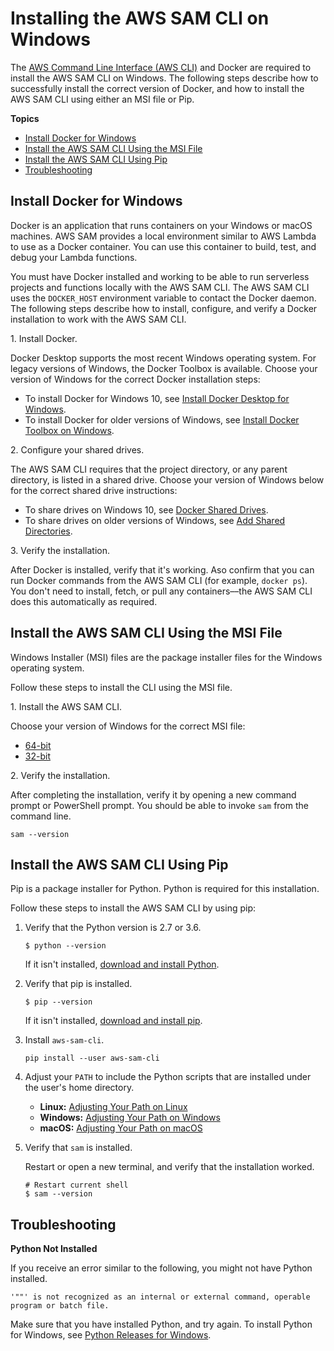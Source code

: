 # Installing the AWS SAM CLI on Windows<a name="serverless-sam-cli-install-windows"></a>

The [AWS Command Line Interface \(AWS CLI\)](https://docs.aws.amazon.com/cli/latest/userguide/installing.html) and Docker are required to install the AWS SAM CLI on Windows\. The following steps describe how to successfully install the correct version of Docker, and how to install the AWS SAM CLI using either an MSI file or Pip\. 

**Topics**
+ [Install Docker for Windows](#serverless-sam-cli-install-windows-docker)
+ [Install the AWS SAM CLI Using the MSI File](#serverless-sam-cli-install-windows-msi)
+ [Install the AWS SAM CLI Using Pip](#serverless-sam-cli-install-windows-pip)
+ [Troubleshooting](#serverless-sam-cli-install-troubleshooting-windows)

## Install Docker for Windows<a name="serverless-sam-cli-install-windows-docker"></a>

Docker is an application that runs containers on your Windows or macOS machines\. AWS SAM provides a local environment similar to AWS Lambda to use as a Docker container\. You can use this container to build, test, and debug your Lambda functions\.

You must have Docker installed and working to be able to run serverless projects and functions locally with the AWS SAM CLI\. The AWS SAM CLI uses the `DOCKER_HOST` environment variable to contact the Docker daemon\. The following steps describe how to install, configure, and verify a Docker installation to work with the AWS SAM CLI\.

1\. Install Docker\.

Docker Desktop supports the most recent Windows operating system\. For legacy versions of Windows, the Docker Toolbox is available\. Choose your version of Windows for the correct Docker installation steps:
+ To install Docker for Windows 10, see [Install Docker Desktop for Windows](https://docs.docker.com/docker-for-windows/install/)\.
+ To install Docker for older versions of Windows, see [Install Docker Toolbox on Windows](https://docs.docker.com/toolbox/toolbox_install_windows/)\.

2\. Configure your shared drives\.

The AWS SAM CLI requires that the project directory, or any parent directory, is listed in a shared drive\. Choose your version of Windows below for the correct shared drive instructions:
+ To share drives on Windows 10, see [ Docker Shared Drives](https://docs.docker.com/docker-for-windows/#shared-drives)\.
+ To share drives on older versions of Windows, see [Add Shared Directories](https://docs.docker.com/toolbox/toolbox_install_windows/#optional-add-shared-directories)\.

3\. Verify the installation\.

After Docker is installed, verify that it's working\. Aso confirm that you can run Docker commands from the AWS SAM CLI \(for example, `docker ps`\)\. You don't need to install, fetch, or pull any containers––the AWS SAM CLI does this automatically as required\.

## Install the AWS SAM CLI Using the MSI File<a name="serverless-sam-cli-install-windows-msi"></a>

Windows Installer \(MSI\) files are the package installer files for the Windows operating system\.

Follow these steps to install the CLI using the MSI file\. 

1\. Install the AWS SAM CLI\.

Choose your version of Windows for the correct MSI file:
+ [ 64\-bit](https://github.com/awslabs/aws-sam-cli/releases/latest/download/AWS_SAM_CLI_64_PY3.msi)
+ [ 32\-bit](https://github.com/awslabs/aws-sam-cli/releases/latest/download/AWS_SAM_CLI_32_PY3.msi)

2\. Verify the installation\.

After completing the installation, verify it by opening a new command prompt or PowerShell prompt\. You should be able to invoke `sam` from the command line\.

```
sam --version
```

## Install the AWS SAM CLI Using Pip<a name="serverless-sam-cli-install-windows-pip"></a>

Pip is a package installer for Python\. Python is required for this installation\.

Follow these steps to install the AWS SAM CLI by using pip:

1. Verify that the Python version is 2\.7 or 3\.6\.

   ```
   $ python --version
   ```

   If it isn't installed, [download and install Python](https://www.python.org/downloads/)\.

1. Verify that pip is installed\.

   ```
   $ pip --version
   ```

   If it isn't installed, [download and install pip](https://pip.pypa.io/en/stable/installing/)\.

1. Install `aws-sam-cli`\.

   ```
   pip install --user aws-sam-cli
   ```

1. Adjust your `PATH` to include the Python scripts that are installed under the user's home directory\.
   + **Linux:** [Adjusting Your Path on Linux](serverless-sam-cli-install-linux-path.md)
   + **Windows:** [Adjusting Your Path on Windows](serverless-sam-cli-install-windows-path.md)
   + **macOS:** [Adjusting Your Path on macOS](serverless-sam-cli-install-mac-path.md)

1. Verify that `sam` is installed\.

   Restart or open a new terminal, and verify that the installation worked\.

   ```
   # Restart current shell
   $ sam --version
   ```

## Troubleshooting<a name="serverless-sam-cli-install-troubleshooting-windows"></a>

**Python Not Installed**

If you receive an error similar to the following, you might not have Python installed\.

```
'""' is not recognized as an internal or external command, operable program or batch file.
```

Make sure that you have installed Python, and try again\. To install Python for Windows, see [Python Releases for Windows](https://www.python.org/downloads/windows/)\.